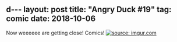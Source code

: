 d---
layout: post
title: "Angry Duck #19"
tag: comic
date: 2018-10-06
---

Now weeeeee are getting close! Comics!  <!-- #51 -->
[![](https://i.imgur.com/xpMJZoa.jpg "source: imgur.com")](https://i.imgur.com/xpMJZoa.jpg)
